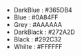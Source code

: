- DarkBlue : #365DB4
- Blue : #0A84FF
- Grey : #AAAAAA
- DarkBlack : #272A2D
- Black : #292C32
- Whilte : #FFFFFF
